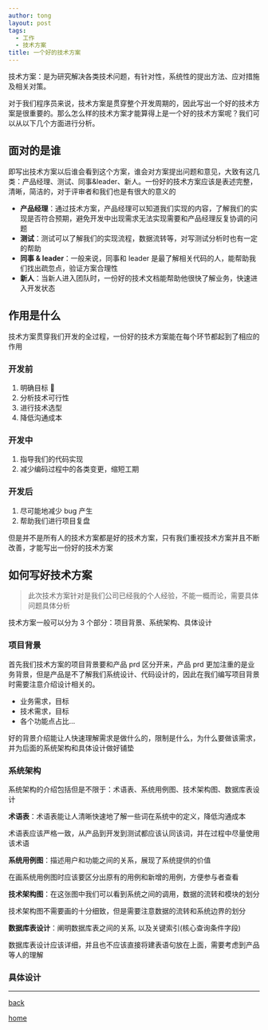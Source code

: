 ```yaml
---
author: tong
layout: post
tags:
  - 工作
  - 技术方案
title: 一个好的技术方案
---
```

技术方案：是为研究解决各类技术问题，有针对性，系统性的提出方法、应对措施及相关对策。

对于我们程序员来说，技术方案是贯穿整个开发周期的，因此写出一个好的技术方案是很重要的。那么怎么样的技术方案才能算得上是一个好的技术方案呢？我们可以从以下几个方面进行分析。
## 面对的是谁
即写出技术方案以后谁会看到这个方案，谁会对方案提出问题和意见，大致有这几类：产品经理、测试、同事&leader、新人。一份好的技术方案应该是表述完整，清晰，简洁的，对于评审者和我们也是有很大的意义的

- **产品经理**：通过技术方案，产品经理可以知道我们实现的内容，了解我们的实现是否符合预期，避免开发中出现需求无法实现需要和产品经理反复协调的问题
- **测试**：测试可以了解我们的实现流程，数据流转等，对写测试分析时也有一定的帮助
- **同事 & leader**：一般来说，同事和 leader 是最了解相关代码的人，能帮助我们找出疏忽点，验证方案合理性
- **新人**：当新人进入团队时，一份好的技术文档能帮助他很快了解业务，快速进入开发状态


## 作用是什么
技术方案贯穿我们开发的全过程，一份好的技术方案能在每个环节都起到了相应的作用
### 开发前
1. 明确目标 🎯
2. 分析技术可行性
3. 进行技术选型
4. 降低沟通成本

### 开发中
1. 指导我们的代码实现
2. 减少编码过程中的各类变更，缩短工期
### 开发后
1. 尽可能地减少 bug 产生
2. 帮助我们进行项目复盘

但是并不是所有人的技术方案都是好的技术方案，只有我们重视技术方案并且不断改善，才能写出一份好的技术方案
## 如何写好技术方案

> 此次技术方案针对是我们公司已经我的个人经验，不能一概而论，需要具体问题具体分析

技术方案一般可以分为 3 个部分：项目背景、系统架构、具体设计
### 项目背景 
首先我们技术方案的项目背景要和产品 prd 区分开来，产品 prd 更加注重的是业务背景，但是产品是不了解我们系统设计、代码设计的，因此在我们编写项目背景时需要注意介绍设计相关的。

- 业务需求，目标
- 技术需求，目标
- 各个功能点占比...

好的背景介绍能让人快速理解需求是做什么的，限制是什么，为什么要做该需求，并为后面的系统架构和具体设计做好铺垫

### 系统架构
系统架构的介绍包括但是不限于：术语表、系统用例图、技术架构图、数据库表设计

**术语表**：术语表能让人清晰快速地了解一些词在系统中的定义，降低沟通成本

术语表应该严格一致，从产品到开发到测试都应该认同该词，并在过程中尽量使用该术语

**系统用例图**：描述用户和功能之间的关系，展现了系统提供的价值

在画系统用例图时应该要区分出原有的用例和新增的用例，方便参与者查看

**技术架构图**：在这张图中我们可以看到系统之间的调用，数据的流转和模块的划分

技术架构图不需要画的十分细致，但是需要注意数据的流转和系统边界的划分

**数据库表设计**：阐明数据库表之间的关系, 以及关键索引(核心查询条件字段)

数据库表设计应该详细，并且也不应该直接将建表语句放在上面，需要考虑到产品等人的理解

### 具体设计




---

[back](../think.md)

[home](../../../index.md)